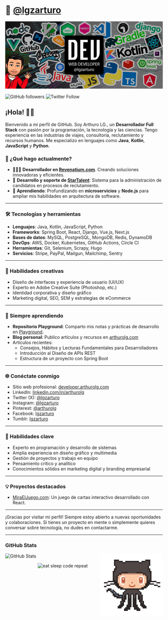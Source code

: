 # 🤖 [@lgzarturo](https://twitter.com/lgzarturo)

![Arturo López - Programador Web](https://raw.githubusercontent.com/lgzarturo/lgzarturo/master/assets/github-header.jpg)

![GitHub followers](https://img.shields.io/github/followers/lgzarturo?label=Follow%20me%20on%20GitHub&style=for-the-badge)
![Twitter Follow](https://img.shields.io/twitter/follow/lgzarturo?label=Follow%20me%20on%20Twitter&style=for-the-badge)

## ¡Hola! 👋🏻

Bienvenido a mi perfil de GitHub. Soy Arthuro LG., un **Desarrollador Full Stack** con pasión por la programación, la tecnología y las ciencias. Tengo experiencia en las industrias de viajes, consultoría, reclutamiento y recursos humanos. Me especializo en lenguajes como **Java**, **Kotlin**, **JavaScript** y **Python**.

### 🚀 ¿Qué hago actualmente?

- 👨🏻‍💻 **Desarrollador en [Revenatium.com](https://revenatium.com)**. Creando soluciones innovadoras y eficientes.
- 💼 **Desarrollo y soporte de [StarTalent](https://startalent.mx)**: Sistema para la administración de candidatos en procesos de reclutamiento.
- 🤺 **Aprendiendo**: Profundizando en **microservicios** y **Node.js** para ampliar mis habilidades en arquitectura de software.

---

### 🛠️ Tecnologías y herramientas

- **Lenguajes**: Java, Kotlin, JavaScript, Python
- **Frameworks**: Spring Boot, React, Django, Vue.js, Next.js
- **Bases de datos**: MySQL, PostgreSQL, MongoDB, Redis, DynamoDB
- **DevOps**: AWS, Docker, Kubernetes, GitHub Actions, Circle CI
- **Herramientas**: Git, Selenium, Scrapy, Hugo
- **Servicios**: Stripe, PayPal, Mailgun, Mailchimp, Sentry

---

### 🎨 Habilidades creativas

- Diseño de interfaces y experiencia de usuario (UI/UX)
- Experto en Adobe Creative Suite (Photoshop, etc.)
- Identidad corporativa y diseño gráfico
- Marketing digital, SEO, SEM y estrategias de eCommerce


---

### 🧠 Siempre aprendiendo

- **Repositorio Playground**: Comparto mis notas y prácticas de desarrollo en [Playground](https://github.com/lgzarturo/playground).
- **Blog personal**: Publico artículos y recursos en [arthurolg.com](https://arthurolg.com)
- Artículos recientes:
  - Consejos, Hábitos y Lecturas Fundamentales para Desarrolladores
  - Introducción al Diseño de APIs REST
  - Estructura de un proyecto con Spring Boot

---

### 🌐 Conéctate conmigo

- Sitio web profesional: [developer.arthurolg.com](https://developer.arthurolg.com/)
- LinkedIn: [linkedin.com/in/arthurolg](https://www.linkedin.com/in/lgzarturo/)
- Twitter (X): [@lgzarturo](https://twitter.com/lgzarturo)
- Instagram: [@lgzarturo](https://www.instagram.com/lgzarturo/)
- Pinterest: [@arthurolg](https://www.pinterest.com.mx/arthurolg/)
- Facebook: [lgzarturo](https://www.facebook.com/lgzarturo)
- Tumblr: [lgzarturo](https://lgzarturo.tumblr.com/)

---

### 🎯 Habilidades clave

- Experto en programación y desarrollo de sistemas
- Amplia experiencia en diseño gráfico y multimedia
- Gestión de proyectos y trabajo en equipo
- Pensamiento crítico y analítico
- Conocimientos sólidos en marketing digital y branding empresarial

---

### 💡 Proyectos destacados

- [MiraElJuego.com](https://miraeljuego.com): Un juego de cartas interactivo desarrollado con React.

---

¡Gracias por visitar mi perfil! Siempre estoy abierto a nuevas oportunidades y colaboraciones. Si tienes un proyecto en mente o simplemente quieres conversar sobre tecnología, no dudes en contactarme.

---

### GitHub Stats

<img src="https://raw.githubusercontent.com/lgzarturo/lgzarturo/master/assets/87202985-820dcb80-c2b6-11ea-9f56-7ec461c497c3.gif" alt="GitHub" style="float: right;" align="right" />

![GitHub Stats](https://github-readme-stats.anuraghazra1.vercel.app/api?username=lgzarturo&show_icons=true&include_all_commits=true&theme=dark&count_private=true 'Datos de Arturo López')

<img src="https://media.giphy.com/media/USV0ym3bVWQJJmNu3N/giphy.gif" alt="eat sleep code repeat" width="200" style="float: right; width: 200px" align="right" />
